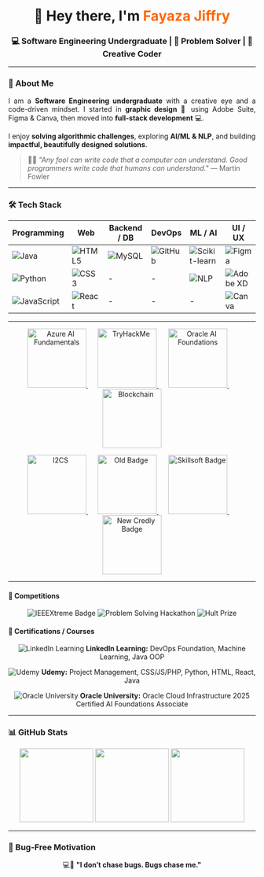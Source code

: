 <!-- Header Section -->
<h1 align="center">👋 Hey there, I'm <span style="color:#ff6600;">Fayaza Jiffry</span></h1>
<h3 align="center">💻 Software Engineering Undergraduate | 🚀 Problem Solver | 🎨 Creative Coder</h3>

---

<!-- About Me -->
### 🌟 About Me
<p align="justify">
I am a <b>Software Engineering undergraduate</b> with a creative eye and a code-driven mindset.  
I started in <b>graphic design</b> 🎨 using Adobe Suite, Figma & Canva, then moved into <b>full-stack development</b> 💻.  

I enjoy <b>solving algorithmic challenges</b>, exploring <b>AI/ML & NLP</b>, and building <b>impactful, beautifully designed solutions</b>.
</p>

> 🧠✨ <i>"Any fool can write code that a computer can understand. Good programmers write code that humans can understand."</i> — Martin Fowler

---

<!-- Tech Stack -->
### 🛠 Tech Stack
| Programming | Web | Backend / DB | DevOps | ML / AI | UI / UX |
|------------|-----|--------------|--------|---------|--------|
| ![Java](https://img.shields.io/badge/Java-ED8B00?style=for-the-badge&logo=java&logoColor=white) | ![HTML5](https://img.shields.io/badge/HTML5-E34F26?style=for-the-badge&logo=html5&logoColor=white) | ![MySQL](https://img.shields.io/badge/MySQL-4479A1?style=for-the-badge&logo=mysql&logoColor=white) | ![GitHub](https://img.shields.io/badge/GitHub-181717?style=for-the-badge&logo=github&logoColor=white) | ![Scikit-learn](https://img.shields.io/badge/Scikit--learn-F7931E?style=for-the-badge&logo=scikitlearn&logoColor=white) | ![Figma](https://img.shields.io/badge/Figma-F24E1E?style=for-the-badge&logo=figma&logoColor=white) |
| ![Python](https://img.shields.io/badge/Python-3776AB?style=for-the-badge&logo=python&logoColor=white) | ![CSS3](https://img.shields.io/badge/CSS3-1572B6?style=for-the-badge&logo=css3&logoColor=white) | - | - | ![NLP](https://img.shields.io/badge/NLP-Purple?style=for-the-badge) | ![Adobe XD](https://img.shields.io/badge/Adobe_XD-FF61F6?style=for-the-badge&logo=adobexd&logoColor=white) |
| ![JavaScript](https://img.shields.io/badge/JavaScript-F7DF1E?style=for-the-badge&logo=javascript&logoColor=black) | ![React](https://img.shields.io/badge/React-61DAFB?style=for-the-badge&logo=react&logoColor=black) | - | - | - | ![Canva](https://img.shields.io/badge/Canva-00C4CC?style=for-the-badge&logo=canva&logoColor=white) |

---

<!-- All Badges in Two Rows -->
<p align="center">
  <!-- Row 1 -->
  <a href="https://www.credly.com/badges/d886f9bd-7c0f-4b16-9e06-547c909a7ce1/public_url" target="_blank">
    <img src="https://images.credly.com/size/220x220/images/4136ced8-75d5-4afb-8677-40b6236e2672/azure-ai-fundamentals-600x600.png" 
         width="120" height="120" style="object-fit: contain; display:inline-block;" alt="Azure AI Fundamentals"/>
  </a>
  &nbsp;&nbsp;&nbsp;&nbsp;
  <a href="https://tryhackme.com/p/FayazaJiffry" target="_blank">
    <img src="https://tryhackme.com/img/badges/firstfour.svg" 
         width="120" height="120" style="object-fit: contain; display:inline-block;" alt="TryHackMe"/>
  </a>
  &nbsp;&nbsp;&nbsp;&nbsp;
  <a href="https://files.fm/u/hc6qsz48ay" target="_blank">
    <img src="https://i.ibb.co/qLmkBgBH/OCI25-AICFAV1.png" 
         width="120" height="120" style="object-fit: contain; display:inline-block;" alt="Oracle AI Foundations"/>
  </a>
  &nbsp;&nbsp;&nbsp;&nbsp;
  <a href="https://res.cloudinary.com/droqoz7lg/image/upload/f_auto/q_auto/v1748556702/assets/blockchain-basics-badge.png" target="_blank">
    <img src="https://res.cloudinary.com/droqoz7lg/image/upload/f_auto/q_auto/v1748556702/assets/blockchain-basics-badge.png" 
         width="120" height="120" style="object-fit: contain; display:inline-block;" alt="Blockchain"/>
  </a>
</p>

<p align="center">
  <!-- Row 2 -->
  <a href="https://images.credly.com/size/680x680/images/af8c6b4e-fc31-47c4-8dcb-eb7a2065dc5b/I2CS__1_.png" target="_blank">
    <img src="https://images.credly.com/size/680x680/images/af8c6b4e-fc31-47c4-8dcb-eb7a2065dc5b/I2CS__1_.png" 
         width="120" height="120" style="object-fit: contain; display:inline-block;" alt="I2CS"/>
  </a>
  &nbsp;&nbsp;&nbsp;&nbsp;
  <a href="https://images.credly.com/size/220x220/images/f9f3c533-9b5a-47eb-8a3e-5734663116c0/image.png" target="_blank">
    <img src="https://images.credly.com/size/220x220/images/f9f3c533-9b5a-47eb-8a3e-5734663116c0/image.png" 
         width="120" height="120" style="object-fit: contain; display:inline-block;" alt="Old Badge"/>
  </a>
  &nbsp;&nbsp;&nbsp;&nbsp;
  <a href="https://skillsoft.digitalbadges.skillsoft.com/4bcaf481-feb5-4aa0-a71a-2a29d036336d#acc.1bozeLa3" target="_blank">
    <img src="https://i.ibb.co/F4045jds/skillsoft-badge.png" 
         width="120" height="120" style="object-fit: contain; display:inline-block;" alt="Skillsoft Badge"/>
  </a>
  &nbsp;&nbsp;&nbsp;&nbsp;
  <a href="https://www.credly.com/badges/e9ed659b-60eb-4cb6-b17b-7d75ca137f45" target="_blank">
    <img src="https://images.credly.com/size/220x220/images/e9ed659b-60eb-4cb6-b17b-7d75ca137f45/blob" 
         width="120" height="120" style="object-fit: contain; display:inline-block;" alt="New Credly Badge"/>
  </a>
</p>

---

#### 🏁 Competitions
<p align="center">
  <img src="https://img.shields.io/badge/IEEEXtreme-18.0-blue?style=for-the-badge&logo=ieee" alt="IEEEXtreme Badge" />
  <img src="https://img.shields.io/badge/Problem_Solving_Hackathon-green?style=for-the-badge&logo=hackerrank" alt="Problem Solving Hackathon" />
  <img src="https://img.shields.io/badge/Hult_Prize-purple?style=for-the-badge&logo=hult-prize" alt="Hult Prize" />
</p>

#### 📜 Certifications / Courses
<p align="center">
  <img src="https://img.shields.io/badge/LinkedIn-blue?style=for-the-badge&logo=linkedin" alt="LinkedIn Learning" />
  <b>LinkedIn Learning:</b> DevOps Foundation, Machine Learning, Java OOP
</p>
<p align="center">
  <img src="https://img.shields.io/badge/Udemy-red?style=for-the-badge&logo=udemy" alt="Udemy" />
  <b>Udemy:</b> Project Management, CSS/JS/PHP, Python, HTML, React, Java
</p>
<p align="center">
  <img src="https://img.shields.io/badge/Oracle-%23FF6600?style=for-the-badge&logo=oracle&logoColor=white" alt="Oracle University" />
  <b>Oracle University:</b> Oracle Cloud Infrastructure 2025 Certified AI Foundations Associate
</p>

---

### 📊 GitHub Stats
<p align="center">
  <img src="https://github-readme-stats.vercel.app/api?username=fayazajiffry&show_icons=true&theme=radical" height="150"/>
  <img src="https://github-readme-stats.vercel.app/api/top-langs/?username=fayazajiffry&layout=compact&theme=radical" height="150"/>
  <img src="https://github-profile-trophy.vercel.app/?username=fayazajiffry&theme=darkhub" height="150"/>
</p>

---

### 🐞 Bug-Free Motivation
<p align="center">
  💻🐞 <b>"I don’t chase bugs. Bugs chase me."</b>
</p>
